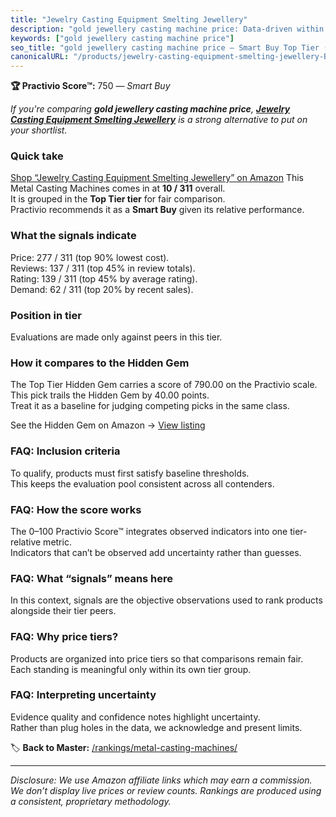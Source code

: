 ```yaml
---
title: "Jewelry Casting Equipment Smelting Jewellery"
description: "gold jewellery casting machine price: Data-driven within Top Tier ranking using the Practivio Score™. Positioned by quality, value, demand, findability, moment…"
keywords: ["gold jewellery casting machine price"]
seo_title: "gold jewellery casting machine price — Smart Buy Top Tier (2025)"
canonicalURL: "/products/jewelry-casting-equipment-smelting-jewellery-B0D8RX4R8N/"
---
```


**🏆 Practivio Score™:** 750 — _Smart Buy_


*If you're comparing **gold jewellery casting machine price**, **[Jewelry Casting Equipment Smelting Jewellery](https://www.amazon.com/dp/B0D8RX4R8N?tag=practivio-20)** is a strong alternative to put on your shortlist.*
### Quick take
[Shop “Jewelry Casting Equipment Smelting Jewellery” on Amazon](https://www.amazon.com/dp/B0D8RX4R8N?tag=practivio-20)
This Metal Casting Machines comes in at **10 / 311** overall.  
It is grouped in the **Top Tier tier** for fair comparison.  
Practivio recommends it as a **Smart Buy** given its relative performance.

### What the signals indicate
Price: 277 / 311 (top 90% lowest cost).  
Reviews: 137 / 311 (top 45% in review totals).  
Rating: 139 / 311 (top 45% by average rating).  
Demand: 62 / 311 (top 20% by recent sales).

### Position in tier
Evaluations are made only against peers in this tier.

### How it compares to the Hidden Gem
The Top Tier Hidden Gem carries a score of 790.00 on the Practivio scale.  
This pick trails the Hidden Gem by 40.00 points.  
Treat it as a baseline for judging competing picks in the same class.  

See the Hidden Gem on Amazon → [View listing](https://www.amazon.com/dp/B00ISCAOJ4?tag=practivio-20)

### FAQ: Inclusion criteria
To qualify, products must first satisfy baseline thresholds.  
This keeps the evaluation pool consistent across all contenders.

### FAQ: How the score works
The 0–100 Practivio Score™ integrates observed indicators into one tier-relative metric.  
Indicators that can’t be observed add uncertainty rather than guesses.

### FAQ: What “signals” means here
In this context, signals are the objective observations used to rank products alongside their tier peers.

### FAQ: Why price tiers?
Products are organized into price tiers so that comparisons remain fair.  
Each standing is meaningful only within its own tier group.

### FAQ: Interpreting uncertainty
Evidence quality and confidence notes highlight uncertainty.  
Rather than plug holes in the data, we acknowledge and present limits.


🏷️ **Back to Master:** [/rankings/metal-casting-machines/](/rankings/metal-casting-machines/)

---
_Disclosure: We use Amazon affiliate links which may earn a commission. We don’t display live prices or review counts. Rankings are produced using a consistent, proprietary methodology._
